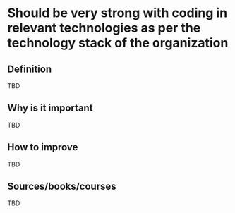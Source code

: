 # Should be very strong with coding in relevant technologies as per the technology stack of the organization

## Definition

TBD

## Why is it important

TBD

## How to improve

TBD

## Sources/books/courses

TBD